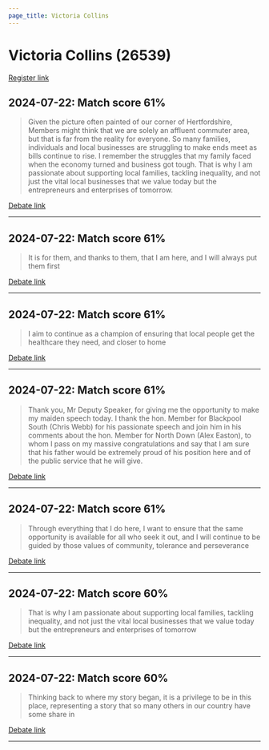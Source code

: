 ```yaml
---
page_title: Victoria Collins
---
```


# Victoria Collins  (26539)

[Register link](https://www.theyworkforyou.com/mp/26539/register)



## 2024-07-22: Match score 61%

>Given the picture often painted of our corner of Hertfordshire, Members might think that we are solely an affluent commuter area, but that is far from the reality for everyone. So many families, individuals and local businesses are struggling to make ends meet as bills continue to rise. I remember the struggles that my family faced when the economy turned and business got tough. That is why I am passionate about supporting local families, tackling inequality, and not just the vital local businesses that we value today but the entrepreneurs and enterprises of tomorrow.

[Debate link](https://www.theyworkforyou.com/debates/?id=2024-07-22e.478.1) 

---



## 2024-07-22: Match score 61%

>It is for them, and thanks to them, that I am here, and I will always put them first

[Debate link](https://www.theyworkforyou.com/debates/?id=2024-07-22e.478.1) 

---



## 2024-07-22: Match score 61%

>I aim to continue as a champion of ensuring that local people get the healthcare they need, and closer to home

[Debate link](https://www.theyworkforyou.com/debates/?id=2024-07-22e.478.1) 

---



## 2024-07-22: Match score 61%

>Thank you, Mr Deputy Speaker, for giving me the opportunity to make my maiden speech today. I thank the hon. Member for Blackpool South (Chris Webb) for his passionate speech and join him in his comments about the hon. Member for North Down (Alex Easton), to whom I pass on my massive congratulations and say that I am sure that his father would be extremely proud of his position here and of the public service that he will give.

[Debate link](https://www.theyworkforyou.com/debates/?id=2024-07-22e.478.1) 

---



## 2024-07-22: Match score 61%

>Through everything that I do here, I want to ensure that the same opportunity is available for all who seek it out, and I will continue to be guided by those values of community, tolerance and perseverance

[Debate link](https://www.theyworkforyou.com/debates/?id=2024-07-22e.478.1) 

---



## 2024-07-22: Match score 60%

>That is why I am passionate about supporting local families, tackling inequality, and not just the vital local businesses that we value today but the entrepreneurs and enterprises of tomorrow

[Debate link](https://www.theyworkforyou.com/debates/?id=2024-07-22e.478.1) 

---



## 2024-07-22: Match score 60%

>Thinking back to where my story began, it is a privilege to be in this place, representing a story that so many others in our country have some share in

[Debate link](https://www.theyworkforyou.com/debates/?id=2024-07-22e.478.1) 

---

